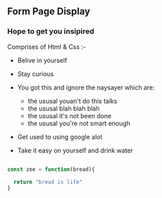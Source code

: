 ## Form Page Display

### Hope to get you insipired

Comprises of Html & Css :-

+ Belive in yourself

+ Stay curious

+ You got this and ignore the naysayer
which are: 

    + the ususal youan't do this talks 
    + the ususal blah blah blah
    + the ususal it's not been done 
    + the ususal you're not smart enough

+ Get used to using google alot
+ Take it easy on yourself and drink water

``` js

const zee = function(bread){

  return "bread is life"
}